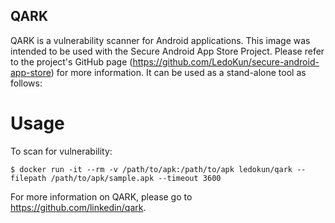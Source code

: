 QARK
---------------------------------
QARK is a vulnerability scanner for Android applications. This image was intended to be used with the Secure Android App Store Project. Please refer to the project's GitHub page (https://github.com/LedoKun/secure-android-app-store) for more information. It can be used as a stand-alone tool as follows:

Usage
==================

To scan for vulnerability:
```
$ docker run -it --rm -v /path/to/apk:/path/to/apk ledokun/qark --filepath /path/to/apk/sample.apk --timeout 3600
```

For more information on QARK, please go to https://github.com/linkedin/qark.
